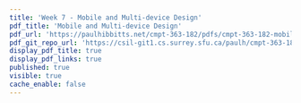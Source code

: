 ```yaml
---
title: 'Week 7 - Mobile and Multi-device Design'
pdf_title: 'Mobile and Multi-device Design'
pdf_url: 'https://paulhibbitts.net/cmpt-363-182/pdfs/cmpt-363-182-mobile-and-multidevice-design.pdf'
pdf_git_repo_url: 'https://csil-git1.cs.surrey.sfu.ca/paulh/cmpt-363-182-slides/blob/master/mobile-and-multidevice-design/slides.md'
display_pdf_title: true
display_pdf_links: true
published: true
visible: true
cache_enable: false
---
```

